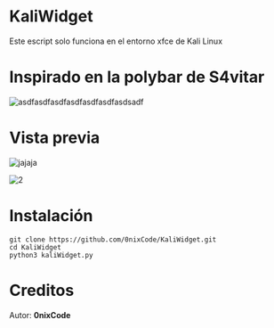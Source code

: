# KaliWidget

Este escript solo funciona en el entorno xfce de Kali Linux

# Inspirado en la polybar de S4vitar

![asdfasdfasdfasdfasdfasdfasdsadf](https://user-images.githubusercontent.com/31325020/183267735-04384598-33de-4380-a23b-c584bae2b7a4.png)

# Vista previa

![jajaja](https://user-images.githubusercontent.com/31325020/183266431-67cf5964-a7cd-4254-bed5-a2d74228ed20.png)

![2](https://user-images.githubusercontent.com/31325020/183266217-c735a3d4-f61d-434d-92c6-2f6ae7b76c20.png)

# Instalación
```
git clone https://github.com/0nixCode/KaliWidget.git
cd KaliWidget
python3 kaliWidget.py
```
# Creditos 
Autor: __0nixCode__

